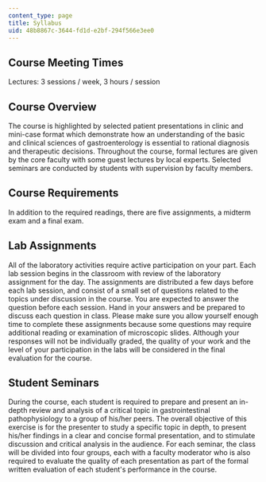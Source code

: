 ```yaml
---
content_type: page
title: Syllabus
uid: 48b8867c-3644-fd1d-e2bf-294f566e3ee0
---
```


Course Meeting Times
--------------------

Lectures: 3 sessions / week, 3 hours / session

Course Overview
---------------

The course is highlighted by selected patient presentations in clinic and mini-case format which demonstrate how an understanding of the basic and clinical sciences of gastroenterology is essential to rational diagnosis and therapeutic decisions. Throughout the course, formal lectures are given by the core faculty with some guest lectures by local experts. Selected seminars are conducted by students with supervision by faculty members.

Course Requirements
-------------------

In addition to the required readings, there are five assignments, a midterm exam and a final exam.

Lab Assignments
---------------

All of the laboratory activities require active participation on your part. Each lab session begins in the classroom with review of the laboratory assignment for the day. The assignments are distributed a few days before each lab session, and consist of a small set of questions related to the topics under discussion in the course. You are expected to answer the question before each session. Hand in your answers and be prepared to discuss each question in class. Please make sure you allow yourself enough time to complete these assignments because some questions may require additional reading or examination of microscopic slides. Although your responses will not be individually graded, the quality of your work and the level of your participation in the labs will be considered in the final evaluation for the course.

Student Seminars
----------------

During the course, each student is required to prepare and present an in-depth review and analysis of a critical topic in gastrointestinal pathophysiology to a group of his/her peers. The overall objective of this exercise is for the presenter to study a specific topic in depth, to present his/her findings in a clear and concise formal presentation, and to stimulate discussion and critical analysis in the audience. For each seminar, the class will be divided into four groups, each with a faculty moderator who is also required to evaluate the quality of each presentation as part of the formal written evaluation of each student's performance in the course.